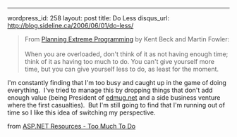 --- 
wordpress_id: 258
layout: post
title: Do Less
disqus_url: http://blog.sideline.ca/2006/06/01/do-less/

<blockquote cite="http://aspnetresources.com/blog/too_much_to_do.aspx">
<p>From <a href="http://www.amazon.com/exec/obidos/ASIN/0201710919/">Planning Extreme Programming</a> by Kent Beck and Martin Fowler:<br /><br />When you are overloaded, don't think of it as not having enough time; think of it as having too much to do. You can't give yourself more time, but you can give yourself less to do, as least for the moment.</p></blockquote>
<p>I'm constantly finding that I'm too busy and caught up in the game of doing everything.  I've tried to manage this by dropping things that don't add enough value (being President of <a title="" href="http://www.edmug.net">edmug.net</a> and a side business venture where the first casualties).  But I'm still going to find that I'm running out of time so I like this idea of switching my perspective.</p>
<p>from <a href="http://aspnetresources.com/blog/too_much_to_do.aspx">ASP.NET Resources - Too Much To Do</a></p>
